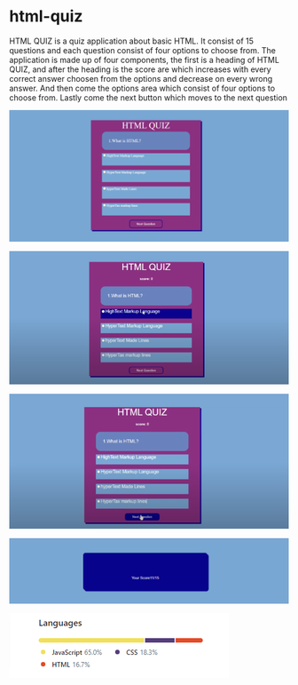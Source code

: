 # html-quiz
HTML QUIZ is a quiz application about basic HTML.
It consist of 15 questions and each question consist of four options to choose from.
The application is made up of four components, the first is a heading of HTML QUIZ,
and after the heading is the score are which increases with every correct answer choosen
from the options and decrease on every wrong answer.
And then come the options area which consist of four options to choose from.
Lastly come the next button which moves to the next question

![A html quiz app ](image/html-quiz.png)

![HTML quiz question area on hoover](image/on-hoover.png)

![HTML quiz button on hoover](image/button-hoover.png)

![HTML quiz totat score](image/total-score.png)

![HTML CSS and JavaScript language](image/languages.png)
